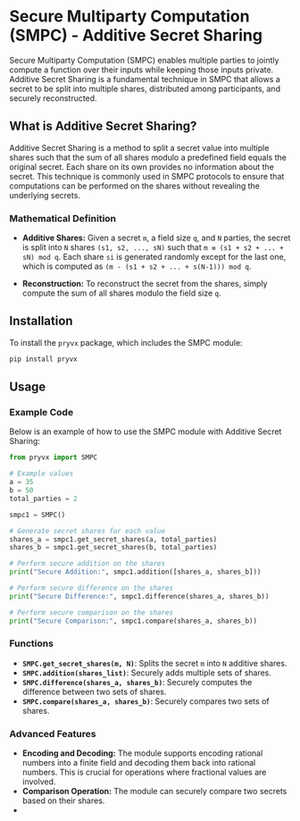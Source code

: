 # Secure Multiparty Computation (SMPC) - Additive Secret Sharing

Secure Multiparty Computation (SMPC) enables multiple parties to jointly compute a function over their inputs while keeping those inputs private. Additive Secret Sharing is a fundamental technique in SMPC that allows a secret to be split into multiple shares, distributed among participants, and securely reconstructed.

## What is Additive Secret Sharing?

Additive Secret Sharing is a method to split a secret value into multiple shares such that the sum of all shares modulo a predefined field equals the original secret. Each share on its own provides no information about the secret. This technique is commonly used in SMPC protocols to ensure that computations can be performed on the shares without revealing the underlying secrets.

### Mathematical Definition

- **Additive Shares:** Given a secret `m`, a field size `q`, and `N` parties, the secret is split into `N` shares `(s1, s2, ..., sN)` such that `m ≡ (s1 + s2 + ... + sN) mod q`. Each share `si` is generated randomly except for the last one, which is computed as `(m - (s1 + s2 + ... + s(N-1))) mod q`.

- **Reconstruction:** To reconstruct the secret from the shares, simply compute the sum of all shares modulo the field size `q`.

## Installation

To install the `pryvx` package, which includes the SMPC module:

```sh
pip install pryvx
```

## Usage

### Example Code

Below is an example of how to use the SMPC module with Additive Secret Sharing:

```python
from pryvx import SMPC

# Example values
a = 35
b = 50
total_parties = 2

smpc1 = SMPC()

# Generate secret shares for each value
shares_a = smpc1.get_secret_shares(a, total_parties)
shares_b = smpc1.get_secret_shares(b, total_parties)

# Perform secure addition on the shares
print("Secure Addition:", smpc1.addition([shares_a, shares_b]))

# Perform secure difference on the shares
print("Secure Difference:", smpc1.difference(shares_a, shares_b))

# Perform secure comparison on the shares
print("Secure Comparison:", smpc1.compare(shares_a, shares_b))
```

### Functions

- **`SMPC.get_secret_shares(m, N)`**: Splits the secret `m` into `N` additive shares.
- **`SMPC.addition(shares_list)`**: Securely adds multiple sets of shares.
- **`SMPC.difference(shares_a, shares_b)`**: Securely computes the difference between two sets of shares.
- **`SMPC.compare(shares_a, shares_b)`**: Securely compares two sets of shares.

### Advanced Features

- **Encoding and Decoding:** The module supports encoding rational numbers into a finite field and decoding them back into rational numbers. This is crucial for operations where fractional values are involved.
- **Comparison Operation:** The module can securely compare two secrets based on their shares.
- 
